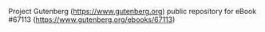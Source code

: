 Project Gutenberg (https://www.gutenberg.org) public repository for
eBook #67113 (https://www.gutenberg.org/ebooks/67113)
